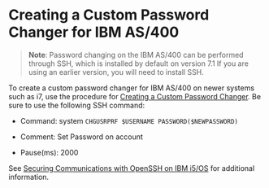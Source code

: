 [title]: # (Creating a Custom Password Changer for IBM AS/400)
[tags]: # (create,custom,password changer,ibm,as/400)
[priority]: # (1000)

# Creating a Custom Password Changer for IBM AS/400

>**Note**: Password changing on the IBM AS/400 can be performed through SSH, which is installed by default on version 7.1 If you are using an earlier version, you will need to install SSH.

To create a custom password changer for IBM AS/400 on newer systems such as i7, use the procedure for [Creating a Custom Password Changer](../creating-a-custom-password-changer/index.md). Be sure to use the following SSH command:

* Command: system `CHGUSRPRF $USERNAME PASSWORD($NEWPASSWORD)`

* Comment: Set Password on account

* Pause(ms): 2000

See [Securing Communications
with OpenSSH on IBM i5/OS](https://www.redbooks.ibm.com/redpapers/pdfs/redp4163.pdf) for additional information.
